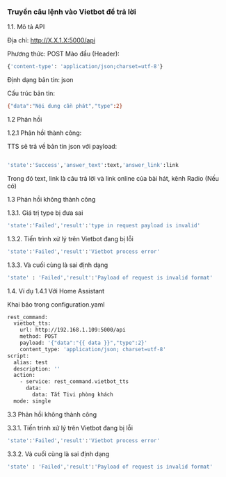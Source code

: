 ### Truyền câu lệnh vào Vietbot để trả lời

1.1. Mô tả API

Địa chỉ: http://X.X.1.X:5000/api

Phương thức: POST
Mào đầu (Header): 
```sh
{'content-type': 'application/json;charset=utf-8'}
```
Định dạng bản tin: json

Cấu trúc bản tin: 
```sh
{"data":"Nội dung cần phát","type":2} 
```
1.2 Phản hồi

1.2.1 Phản hồi thành công: 

TTS sẽ trả về bản tin json với payload:

```sh

'state':'Success','answer_text':text,'answer_link':link

```
Trong đó text, link là câu trả lời và link online của bài hát, kênh Radio (Nếu có)

1.3 Phản hồi không thành công

1.3.1. Giá trị type bị đưa sai

```sh
'state':'Failed','result':'type in request payload is invalid'

```

1.3.2. Tiến trình xử lý trên Vietbot đang bị lỗi 

```sh
'state':'Failed','result':'Vietbot process error'                        

```
1.3.3. Và cuối cùng là sai định dạng 

```sh
'state' : 'Failed','result':'Payload of request is invalid format' 

```
1.4. Ví dụ
1.4.1 Với Home Assistant

Khai báo trong configuration.yaml
```sh
rest_command:
  vietbot_tts:
    url: http://192.168.1.109:5000/api
    method: POST
    payload: '{"data":"{{ data }}","type":2}'
    content_type: 'application/json; charset=utf-8'
script:
  alias: test
  description: ''
  action:
    - service: rest_command.vietbot_tts
      data:
        data: Tắt Tivi phòng khách 
  mode: single
```

3.3 Phản hồi không thành công

3.3.1. Tiến trình xử lý trên Vietbot đang bị lỗi 

```sh
'state':'Failed','result':'Vietbot process error'                        

```
3.3.2. Và cuối cùng là sai định dạng 

```sh
'state' : 'Failed','result':'Payload of request is invalid format' 

```
